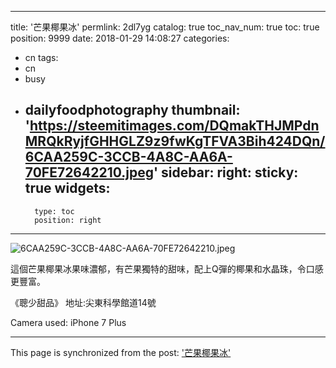 
---
title: '芒果椰果冰'
permlink: 2dl7yg
catalog: true
toc_nav_num: true
toc: true
position: 9999
date: 2018-01-29 14:08:27
categories:
- cn
tags:
- cn
- busy
- dailyfoodphotography
thumbnail: 'https://steemitimages.com/DQmakTHJMPdnMRQkRyjfGHHGLZ9z9fwKgTFVA3Bih424DQn/6CAA259C-3CCB-4A8C-AA6A-70FE72642210.jpeg'
sidebar:
    right:
        sticky: true
widgets:
    -
        type: toc
        position: right
---


![6CAA259C-3CCB-4A8C-AA6A-70FE72642210.jpeg](https://steemitimages.com/DQmakTHJMPdnMRQkRyjfGHHGLZ9z9fwKgTFVA3Bih424DQn/6CAA259C-3CCB-4A8C-AA6A-70FE72642210.jpeg)



這個芒果椰果冰果味濃郁，有芒果獨特的甜味，配上Q彈的椰果和水晶珠，令口感更豐富。

《聰少甜品》
地址:尖東科學館道14號

Camera used: iPhone 7 Plus

- - -

This page is synchronized from the post: ['芒果椰果冰'](https://steemit.com/@htliao/2dl7yg)
